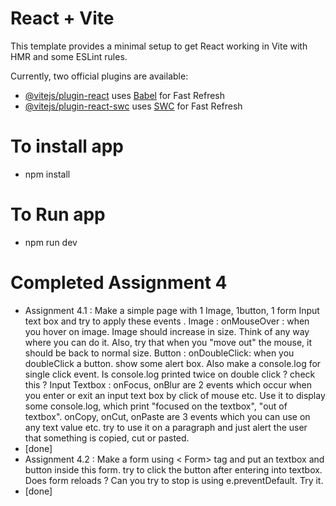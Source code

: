 # React + Vite

This template provides a minimal setup to get React working in Vite with HMR and some ESLint rules.

Currently, two official plugins are available:

- [@vitejs/plugin-react](https://github.com/vitejs/vite-plugin-react/blob/main/packages/plugin-react/README.md) uses [Babel](https://babeljs.io/) for Fast Refresh
- [@vitejs/plugin-react-swc](https://github.com/vitejs/vite-plugin-react-swc) uses [SWC](https://swc.rs/) for Fast Refresh

# To install app #
- npm install

# To Run app #
- npm run dev

# Completed Assignment 4
- Assignment 4.1 : Make a simple page with 1 Image, 1button, 1 form Input text box and try to apply these events .
Image : onMouseOver : when you hover on image. Image should increase in size. Think of any way where you can do it. Also, try that when you "move out" the mouse, it should be back to normal size.
Button : onDoubleClick: when you doubleClick a button. show some alert box. Also make a console.log for single click event. Is console.log printed twice on double click ? check this ?
Input Textbox : onFocus, onBlur are 2 events which occur when you enter or exit an input text box by click of mouse etc. Use it to display some console.log, which print "focused on the textbox", "out of textbox".
onCopy, onCut, onPaste are 3 events which you can use on any text value etc. try to use it on a paragraph and just alert the user that something is copied, cut or pasted.
- [done]
- Assignment 4.2 : Make a form using < Form> tag and put an textbox and button inside this form. try to click the button after entering into textbox. Does form reloads ? Can you try to stop is using e.preventDefault. Try it.
- [done]
